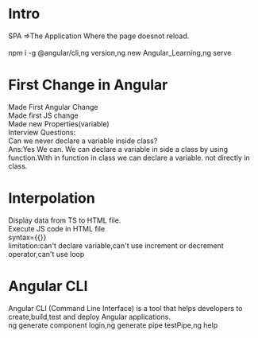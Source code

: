 # Intro

SPA =>The Application Where the page doesnot reload.
<br><br>
npm i -g @angular/cli,ng version,ng new Angular_Learning,ng serve

# First Change in Angular

Made First Angular Change
<br>
Made first JS change
<br>
Made new Properties(variable)
<br>
Interview Questions:
<br>
Can we never declare a variable inside class?
<br>
Ans:Yes We can. We can declare a variable in side a class by using function.With in function in class we can declare a variable. not directly in class.

# Interpolation 

Display data from TS to HTML file.
<br>
Execute JS code in HTML file
<br>
syntax={{}}
<br>
limitation:can't declare variable,can't use increment or decrement operator,can't use loop

# Angular CLI

Angular CLI (Command Line Interface) is a tool that helps developers to create,build,test and deploy Angular applications.
<br>
ng generate component login,ng generate pipe testPipe,ng help